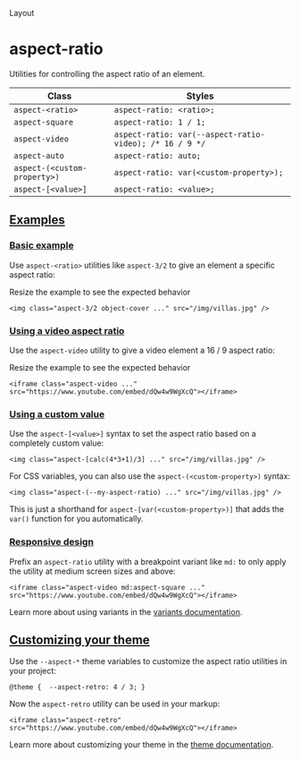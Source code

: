Layout

# aspect-ratio

Utilities for controlling the aspect ratio of an element.

| Class                        | Styles                                                  |
| ---------------------------- | ------------------------------------------------------- |
| `aspect-<ratio>`             | `aspect-ratio: <ratio>;`                                |
| `aspect-square`              | `aspect-ratio: 1 / 1;`                                  |
| `aspect-video`               | `aspect-ratio: var(--aspect-ratio-video); /* 16 / 9 */` |
| `aspect-auto`                | `aspect-ratio: auto;`                                   |
| `aspect-(<custom-property>)` | `aspect-ratio: var(<custom-property>);`                 |
| `aspect-[<value>]`           | `aspect-ratio: <value>;`                                |

## [Examples](#examples)

### [Basic example](#basic-example)

Use `aspect-<ratio>` utilities like `aspect-3/2` to give an element a specific aspect ratio:

Resize the example to see the expected behavior

```
<img class="aspect-3/2 object-cover ..." src="/img/villas.jpg" />
```

### [Using a video aspect ratio](#using-a-video-aspect-ratio)

Use the `aspect-video` utility to give a video element a 16 / 9 aspect ratio:

Resize the example to see the expected behavior

```
<iframe class="aspect-video ..." src="https://www.youtube.com/embed/dQw4w9WgXcQ"></iframe>
```

### [Using a custom value](#using-a-custom-value)

Use the `aspect-[<value>]` syntax to set the aspect ratio based on a completely custom value:

```
<img class="aspect-[calc(4*3+1)/3] ..." src="/img/villas.jpg" />
```

For CSS variables, you can also use the `aspect-(<custom-property>)` syntax:

```
<img class="aspect-(--my-aspect-ratio) ..." src="/img/villas.jpg" />
```

This is just a shorthand for `aspect-[var(<custom-property>)]` that adds the `var()` function for you automatically.

### [Responsive design](#responsive-design)

Prefix an `aspect-ratio` utility with a breakpoint variant like `md:` to only apply the utility at medium screen sizes and above:

```
<iframe class="aspect-video md:aspect-square ..." src="https://www.youtube.com/embed/dQw4w9WgXcQ"></iframe>
```

Learn more about using variants in the [variants documentation](/docs/hover-focus-and-other-states).

## [Customizing your theme](#customizing-your-theme)

Use the `--aspect-*` theme variables to customize the aspect ratio utilities in your project:

```
@theme {  --aspect-retro: 4 / 3; }
```

Now the `aspect-retro` utility can be used in your markup:

```
<iframe class="aspect-retro" src="https://www.youtube.com/embed/dQw4w9WgXcQ"></iframe>
```

Learn more about customizing your theme in the [theme documentation](/docs/theme#customizing-your-theme).
